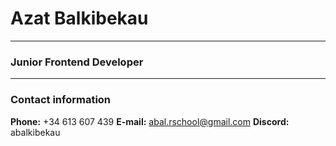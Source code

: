 # Azat Balkibekau
---
### Junior Frontend Developer
---
### Contact information
**Phone:** +34 613 607 439
**E-mail:** abal.rschool@gmail.com
**Discord:** abalkibekau